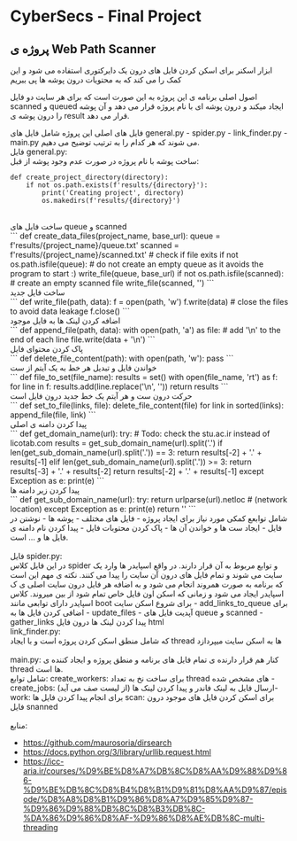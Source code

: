 # CyberSecs - Final Project

## پروژه ی Web Path Scanner

ابزار اسکنر برای اسکن کردن فایل های درون یک دایرکتوری استفاده می شود و این کمک را می کند که به محتویات درون پوشه ها پی ببریم

اصول اصلی برنامه ی این پروژه به این صورت است که برای هر سایت دو فایل scanned و  queued ایجاد میکند و درون پوشه ای با نام پروژه قرار می دهد 
و آن پوشه را درون پوشه ی result قرار می دهد.

فایل های اصلی این پروژه شامل فایل های general.py - spider.py - link_finder.py - main.py  می شوند که هر کدام را به ترتیب توضیح می دهیم.
<br />
فایل general.py:
<br />
ساخت پوشه با نام پروژه در صورت عدم وجود پوشه از قبل:
<br />
```
def create_project_directory(directory):
    if not os.path.exists(f'results/{directory}'):
        print('Creating project', directory)
        os.makedirs(f'results/{directory}')
```
<br />
ساخت فایل های queue و scanned
<br />
‍‍‌```
def create_data_files(project_name, base_url):
    queue = f'results/{project_name}/queue.txt'
    scanned = f'results/{project_name}/scanned.txt'
    # check if file exits
    if not os.path.isfile(queue):
        # do not create an empty queue as it avoids the program to start :)
        write_file(queue, base_url)
    if not os.path.isfile(scanned):
        # create an empty scanned file
        write_file(scanned, '')
```
<br />
ساخت فایل جدید
<br />
```
def write_file(path, data):
    f = open(path, 'w')
    f.write(data)
    # close the files to avoid data leakage
    f.close()
```
<br />
اضافه کردن  لینک ها به فایل موجود
<br />
```
def append_file(path, data):
    with open(path, 'a') as file:
        # add '\n' to the end of each line
        file.write(data + '\n')
```
<br />
پاک کردن محتوای فایل
<br />
```
def delete_file_content(path):
    with open(path, 'w'):
        pass
```
<br />
خواندن فایل و تبدیل هر خط به یک آیتم از ست
<br />
```
def file_to_set(file_name):
    results = set()
    with open(file_name, 'rt') as f:
        for line in f:
            results.add(line.replace('\n', ''))
    return results
```
<br />
حرکت درون ست و هر آیتم یک خط جدید درون فایل است
<br />
```
def set_to_file(links, file):
    delete_file_content(file)
    for link in sorted(links):
        append_file(file, link)
```
<br />
پیدا کردن دامنه ی اصلی
<br />
```
def get_domain_name(url):
    try:
        # Todo: check the stu.ac.ir instead of licotab.com
        results = get_sub_domain_name(url).split('.')
        if len(get_sub_domain_name(url).split('.')) == 3:
            return results[-2] + '.' + results[-1]
        elif len(get_sub_domain_name(url).split('.')) >= 3:
            return results[-3] + '.' + results[-2]
        return results[-2] + '.' + results[-1]
    except Exception as e:
        print(e)
```
<br />
پیدا کردن زیر دامنه ها
<br />
```
def get_sub_domain_name(url):
    try:
        return urlparse(url).netloc  # (network location)
    except Exception as e:
        print(e)
        return ''
```
<br />
شامل توابعع کمکی مورد نیاز برای ایجاد پروژه - فایل های مختلف - پوشه ها - نوشتن در فایل - ایجاد ست ها و خواندن آن ها - پاک کردن محتوبات فایل - پیدا کردن نام دامنه ی فایل ها و ... است.
<br />
<br />
فایل spider.py:
<br />
در این فایل کلاس spider و توابع مربوط به آن قرار دارند. در واقع اسپایدر ها وارد یک سایت می شوند و تمام فایل های درون آن سایت را پیدا می کنند. نکته ی مهم این است که برنامه به صورت همروند انجام می شود و به اضافه هر فایل درون سایت اصلی ی ک اسپایدر ایجاد می شود و زمانی که اسکن اون فایل خاص تمام شود از بین میروند.
کلاس اسپایدر دارای توابعی مانند boot برای شروع اسکن سایت - add_links_to_queue برای اضافی کردن فایل ها به - update_files - آپدیت فایل های queue  و  scanned -
gather_links پیدا کردن لینک ها درون فایل html
<br />
link_finder.py:
<br />
که شامل منطق اسکن کردن پروژه است و با ایجاد thread ها به اسکن سایت میپردازد 
<br />
<br />
main.py:
کنار هم قرار دارنده ی تمام فایل های برنامه و منطق پروژه و ایجاد کننده ی thread ها است.
<br />
شامل توابع: create_workers: برای ساخت نخ به تعداد thread های مشخص شده - create_jobs: ارسال فایل به لینک فاندر و پیدا کردن لینک ها (از لیست صف می آید)-
work: برای انجام پیدا کردن فایل ها
scan: برای اسکن کردن فایل های موجود درون فایل snanned
<br />
<br />
منابع:

- https://github.com/maurosoria/dirsearch
- https://docs.python.org/3/library/urllib.request.html
- https://icc-aria.ir/courses/%D9%BE%D8%A7%DB%8C%D8%AA%D9%88%D9%86-%D9%BE%DB%8C%D8%B4%D8%B1%D9%81%D8%AA%D9%87/episode/%D8%A8%D8%B1%D9%86%D8%A7%D9%85%D9%87-%D9%86%D9%88%DB%8C%D8%B3%DB%8C-%DA%86%D9%86%D8%AF-%D9%86%D8%AE%DB%8C-multi-threading